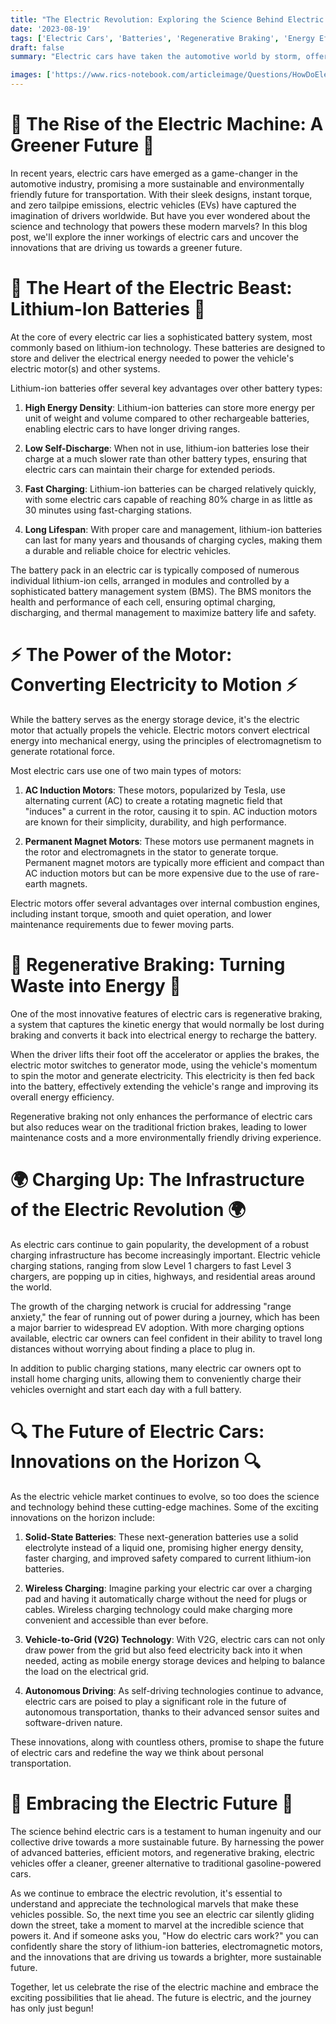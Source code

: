 ```yaml
---
title: "The Electric Revolution: Exploring the Science Behind Electric Cars"
date: '2023-08-19'
tags: ['Electric Cars', 'Batteries', 'Regenerative Braking', 'Energy Efficiency', 'Sustainable Transportation','Questions'] 
draft: false
summary: "Electric cars have taken the automotive world by storm, offering a cleaner, greener alternative to traditional gasoline-powered vehicles. But what exactly makes these high-tech marvels tick? In this blog post, we dive into the fascinating science behind electric cars, from the power of lithium-ion batteries to the magic of regenerative braking."

images: ['https://www.rics-notebook.com/articleimage/Questions/HowDoElectricCarsWork.png']
---
```


# 🔌 The Rise of the Electric Machine: A Greener Future 🔌

In recent years, electric cars have emerged as a game-changer in the automotive industry, promising a more sustainable and environmentally friendly future for transportation. With their sleek designs, instant torque, and zero tailpipe emissions, electric vehicles (EVs) have captured the imagination of drivers worldwide. But have you ever wondered about the science and technology that powers these modern marvels? In this blog post, we'll explore the inner workings of electric cars and uncover the innovations that are driving us towards a greener future.

# 🔋 The Heart of the Electric Beast: Lithium-Ion Batteries 🔋

At the core of every electric car lies a sophisticated battery system, most commonly based on lithium-ion technology. These batteries are designed to store and deliver the electrical energy needed to power the vehicle's electric motor(s) and other systems.

Lithium-ion batteries offer several key advantages over other battery types:

1. **High Energy Density**: Lithium-ion batteries can store more energy per unit of weight and volume compared to other rechargeable batteries, enabling electric cars to have longer driving ranges.

2. **Low Self-Discharge**: When not in use, lithium-ion batteries lose their charge at a much slower rate than other battery types, ensuring that electric cars can maintain their charge for extended periods.

3. **Fast Charging**: Lithium-ion batteries can be charged relatively quickly, with some electric cars capable of reaching 80% charge in as little as 30 minutes using fast-charging stations.

4. **Long Lifespan**: With proper care and management, lithium-ion batteries can last for many years and thousands of charging cycles, making them a durable and reliable choice for electric vehicles.

The battery pack in an electric car is typically composed of numerous individual lithium-ion cells, arranged in modules and controlled by a sophisticated battery management system (BMS). The BMS monitors the health and performance of each cell, ensuring optimal charging, discharging, and thermal management to maximize battery life and safety.

# ⚡ The Power of the Motor: Converting Electricity to Motion ⚡

While the battery serves as the energy storage device, it's the electric motor that actually propels the vehicle. Electric motors convert electrical energy into mechanical energy, using the principles of electromagnetism to generate rotational force.

Most electric cars use one of two main types of motors:

1. **AC Induction Motors**: These motors, popularized by Tesla, use alternating current (AC) to create a rotating magnetic field that "induces" a current in the rotor, causing it to spin. AC induction motors are known for their simplicity, durability, and high performance.

2. **Permanent Magnet Motors**: These motors use permanent magnets in the rotor and electromagnets in the stator to generate torque. Permanent magnet motors are typically more efficient and compact than AC induction motors but can be more expensive due to the use of rare-earth magnets.

Electric motors offer several advantages over internal combustion engines, including instant torque, smooth and quiet operation, and lower maintenance requirements due to fewer moving parts.

# 🔄 Regenerative Braking: Turning Waste into Energy 🔄

One of the most innovative features of electric cars is regenerative braking, a system that captures the kinetic energy that would normally be lost during braking and converts it back into electrical energy to recharge the battery.

When the driver lifts their foot off the accelerator or applies the brakes, the electric motor switches to generator mode, using the vehicle's momentum to spin the motor and generate electricity. This electricity is then fed back into the battery, effectively extending the vehicle's range and improving its overall energy efficiency.

Regenerative braking not only enhances the performance of electric cars but also reduces wear on the traditional friction brakes, leading to lower maintenance costs and a more environmentally friendly driving experience.

# 🌍 Charging Up: The Infrastructure of the Electric Revolution 🌍

As electric cars continue to gain popularity, the development of a robust charging infrastructure has become increasingly important. Electric vehicle charging stations, ranging from slow Level 1 chargers to fast Level 3 chargers, are popping up in cities, highways, and residential areas around the world.

The growth of the charging network is crucial for addressing "range anxiety," the fear of running out of power during a journey, which has been a major barrier to widespread EV adoption. With more charging options available, electric car owners can feel confident in their ability to travel long distances without worrying about finding a place to plug in.

In addition to public charging stations, many electric car owners opt to install home charging units, allowing them to conveniently charge their vehicles overnight and start each day with a full battery.

# 🔍 The Future of Electric Cars: Innovations on the Horizon 🔍

As the electric vehicle market continues to evolve, so too does the science and technology behind these cutting-edge machines. Some of the exciting innovations on the horizon include:

1. **Solid-State Batteries**: These next-generation batteries use a solid electrolyte instead of a liquid one, promising higher energy density, faster charging, and improved safety compared to current lithium-ion batteries.

2. **Wireless Charging**: Imagine parking your electric car over a charging pad and having it automatically charge without the need for plugs or cables. Wireless charging technology could make charging more convenient and accessible than ever before.

3. **Vehicle-to-Grid (V2G) Technology**: With V2G, electric cars can not only draw power from the grid but also feed electricity back into it when needed, acting as mobile energy storage devices and helping to balance the load on the electrical grid.

4. **Autonomous Driving**: As self-driving technologies continue to advance, electric cars are poised to play a significant role in the future of autonomous transportation, thanks to their advanced sensor suites and software-driven nature.

These innovations, along with countless others, promise to shape the future of electric cars and redefine the way we think about personal transportation.

# 🚗 Embracing the Electric Future 🚗 

The science behind electric cars is a testament to human ingenuity and our collective drive towards a more sustainable future. By harnessing the power of advanced batteries, efficient motors, and regenerative braking, electric vehicles offer a cleaner, greener alternative to traditional gasoline-powered cars.

As we continue to embrace the electric revolution, it's essential to understand and appreciate the technological marvels that make these vehicles possible. So, the next time you see an electric car silently gliding down the street, take a moment to marvel at the incredible science that powers it. And if someone asks you, "How do electric cars work?" you can confidently share the story of lithium-ion batteries, electromagnetic motors, and the innovations that are driving us towards a brighter, more sustainable future.

Together, let us celebrate the rise of the electric machine and embrace the exciting possibilities that lie ahead. The future is electric, and the journey has only just begun!